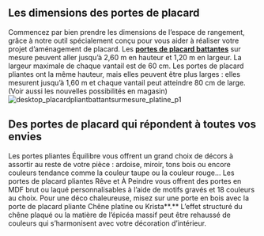 ## Les dimensions des portes de placard
Commencez par bien prendre les dimensions de l’espace de rangement, grâce à notre outil spécialement conçu pour vous aider à réaliser votre projet d’aménagement de placard.
Les **[portes de placard battantes](/portes-battantes-krista-FPC2361550)** sur mesure peuvent aller jusqu’à 2,60 m en hauteur et 1,20 m en largeur. La largeur maximale de chaque vantail est de 60 cm. Les portes de placard pliantes ont la même hauteur, mais elles peuvent être plus larges : elles mesurent jusqu’à 1,60 m et chaque vantail peut atteindre 80 cm de large. (Voir aussi les nouvelles possibilités en magasin)
![desktop_placardpliantbattantsurmesure_platine_p1](//statics.lapeyre.fr/img/contrib/2bdd4da30020024c/desktop_placardpliantbattantsurmesure_platine_p1.jpg)
## Des portes de placard qui répondent à toutes vos envies
Les portes pliantes Équilibre vous offrent un grand choix de décors à assortir au reste de votre pièce : ardoise, miroir, tons bois ou encore couleurs tendance comme la couleur taupe ou la couleur rouge…
Les portes de placard pliantes Rêve et À Peindre vous offrent des portes en MDF brut ou laqué personnalisables à l’aide de motifs gravés et 18 couleurs au choix.
Pour une déco chaleureuse, misez sur une porte en bois avec la porte de placard pliante Chêne platine ou Krista**.** L’effet structuré du chêne plaqué ou la matière de l’épicéa massif peut être rehaussé de couleurs qui s’harmonisent avec votre décoration d’intérieur.